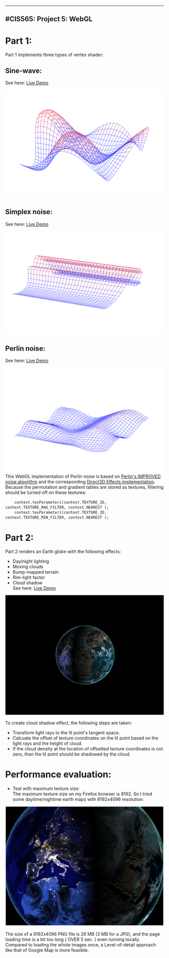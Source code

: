-------------------------------------------------------------------------------
#CIS565: Project 5: WebGL
-------------------------------------------------------------------------------
# Part 1:  
Part 1 implements three types of vertex shader:
## Sine-wave:  
 See here: [Live Demo](http://otaku690.github.io/Project5-WebGL/part1/vert_wave.html)  
 
![sine/cosine wave](resources/snapshot01.png)  
## Simplex noise:  
 See here: [Live Demo](http://otaku690.github.io/Project5-WebGL/part1/simplex.html)   
 
![simplex noise](resources/snapshot02.png)  
## Perlin noise:  
 See here: [Live Demo](http://otaku690.github.io/Project5-WebGL/part1/perlinNoise.html)  
 
![Pelin noise heightfield](resources/snapshot03.png)  
 This WebGL implementation of Perlin noise is based on [Perlin's IMPROVED noise algorithm](http://mrl.nyu.edu/~perlin/noise/) and 
 the corresponding [Direct3D Effects implementation](http://http.developer.nvidia.com/GPUGems2/gpugems2_chapter26.html).  
 Because the permutation and gradient tables are stored as textures, filtering should be turned off on these textures:  
 
		context.texParameteri(context.TEXTURE_2D, context.TEXTURE_MAG_FILTER, context.NEAREST );  
		context.texParameteri(context.TEXTURE_2D, context.TEXTURE_MIN_FILTER, context.NEAREST );

 
# Part 2:  
 Part 2 renders an Earth globe with the following effects:  
 * Day/night lighting
 * Moving clouds
 * Bump-mapped terrain
 * Rim-light factor
 * Cloud shadow  
 See here: [Live Demo](http://otaku690.github.io/Project5-WebGL/)
 
 ![Earth Global](resources/snapshot04.png)  
 
 To create cloud shadow effect, the following steps are taken:  
 * Transform light rays to the lit point's tangent space.
 * Calcuate the offset of texture coordinates on the lit point based on the light rays and the height of cloud.
 * If the cloud density at the location of offsetted texture coordinates is not zero, then the lit point should be shadowed by the cloud. 
 
# Performance evaluation:
 * Test with maximum texture size:  
 The maximum texture size on my Firefox browser is 8192. So I tried some daytime/nightime earth maps with 8192x4096 resolution:  
 
 ![HiRes Earth](resources/snapshot05.png)  
 
 The size of a 8192x4096 PNG file is 26 MB (3 MB for a JPG), and the page loading time is a bit too long ( OVER 5 sec. ) even running locally.  
 Compared to loading the whole images once, a Level-of-detail approach like that of Google Map is more feasible.  
